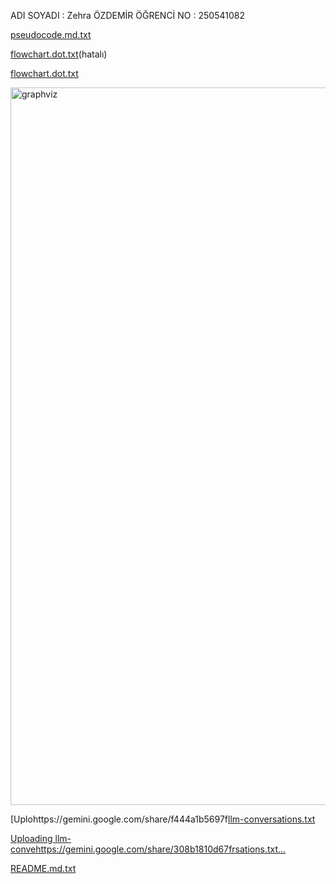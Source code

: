 ADI SOYADI : Zehra ÖZDEMİR 
ÖĞRENCİ NO : 250541082


[pseudocode.md.txt](https://github.com/user-attachments/files/22926313/pseudocode.md.txt)

[flowchart.dot.txt](https://github.com/user-attachments/files/22926346/flowchart.dot.txt)(hatalı)


[flowchart.dot.txt](https://github.com/user-attachments/files/22926880/flowchart.dot.txt)

<img width="2650" height="1148" alt="graphviz" src="https://github.com/user-attachments/assets/a19d1924-8fec-4240-bf33-70211277bdcf" />


[Uplohttps://gemini.google.com/share/f444a1b5697f[llm-conversations.txt](https://github.com/user-attachments/files/22943122/llm-conversations.txt)

[Uploading llm-convehttps://gemini.google.com/share/308b1810d67frsations.txt…]()


[README.md.txt](https://github.com/user-attachments/files/22927037/README.md.txt)
